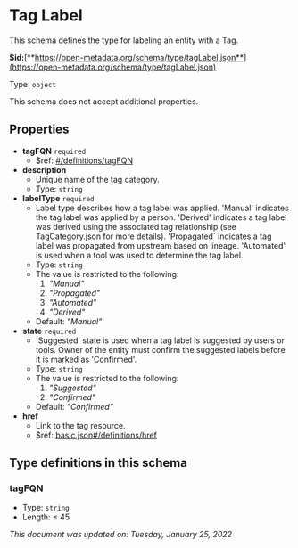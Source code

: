 # Tag Label

This schema defines the type for labeling an entity with a Tag.

**$id:**[**https://open-metadata.org/schema/type/tagLabel.json**](https://open-metadata.org/schema/type/tagLabel.json)

Type: `object`

This schema does not accept additional properties.

## Properties

* **tagFQN** `required`
  * $ref: [#/definitions/tagFQN](taglabel.md#tagfqn)
* **description**
  * Unique name of the tag category.
  * Type: `string`
* **labelType** `required`
  * Label type describes how a tag label was applied. 'Manual' indicates the tag label was applied by a person. 'Derived' indicates a tag label was derived using the associated tag relationship (see TagCategory.json for more details). 'Propagated\` indicates a tag label was propagated from upstream based on lineage. 'Automated' is used when a tool was used to determine the tag label.
  * Type: `string`
  * The value is restricted to the following:
    1. _"Manual"_
    2. _"Propagated"_
    3. _"Automated"_
    4. _"Derived"_
  * Default: _"Manual"_
* **state** `required`
  * 'Suggested' state is used when a tag label is suggested by users or tools. Owner of the entity must confirm the suggested labels before it is marked as 'Confirmed'.
  * Type: `string`
  * The value is restricted to the following:
    1. _"Suggested"_
    2. _"Confirmed"_
  * Default: _"Confirmed"_
* **href**
  * Link to the tag resource.
  * $ref: [basic.json#/definitions/href](basic.md#href)

## Type definitions in this schema

### tagFQN

* Type: `string`
* Length: ≤ 45

_This document was updated on: Tuesday, January 25, 2022_
